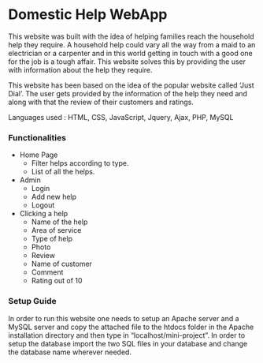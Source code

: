 # Domestic Help WebApp

This website was built with the idea of helping families reach the household help they require. A household help could vary all the way from a maid to an electrician or a carpenter and in this world getting in touch with a good one for the job is a tough affair. This website solves this by providing the user with information about the help they require.

This website has been based on the idea of the popular website called ‘Just Dial’. The user gets provided by the information of the help they need and along with that the review of their customers and ratings.

Languages used : HTML, CSS, JavaScript, Jquery, Ajax, PHP, MySQL


### Functionalities
- Home Page
    - Filter helps according to type.
    - List of all the helps.
- Admin
    - Login
    - Add new help
    - Logout
- Clicking a help
    - Name of the help
    - Area of service
    - Type of help
    - Photo
    - Review
    - Name of customer
    - Comment
    - Rating out of 10


### Setup Guide
In order to run this website one needs to setup an Apache server and a MySQL server and copy the attached file to the htdocs folder in the Apache installation directory and then type in “localhost/mini-project”. In order to setup the database import the two SQL files in your database and change the database name wherever needed.
